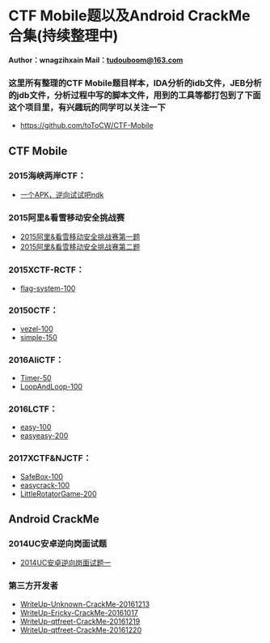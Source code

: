# CTF Mobile题以及Android CrackMe合集(持续整理中)

**Author：wnagzihxain
Mail：tudouboom@163.com**

### 这里所有整理的CTF Mobile题目样本，IDA分析的idb文件，JEB分析的jdb文件，分析过程中写的脚本文件，用到的工具等都打包到了下面这个项目里，有兴趣玩的同学可以关注一下
- https://github.com/toToCW/CTF-Mobile

## CTF Mobile
### 2015海峡两岸CTF：
- [一个APK，逆向试试吧ndk](http://www.wangzhixian.org/AndroidCrackMe/2015%E6%B5%B7%E5%B3%A1%E4%B8%A4%E5%B2%B8CTF-%E4%B8%80%E4%B8%AAAPK%EF%BC%8C%E9%80%86%E5%90%91%E8%AF%95%E8%AF%95%E5%90%A7/article.html)

### 2015阿里&看雪移动安全挑战赛
- [2015阿里&看雪移动安全挑战赛第一题](http://www.wangzhixian.org/AndroidCrackMe/WriteUp-AliChallenge2015-1/article.html)
- [2015阿里&看雪移动安全挑战赛第二题](http://www.wangzhixian.org/AndroidCrackMe/WriteUp-AliChallenge2015-2/article.html)

### 2015XCTF-RCTF：
- [flag-system-100](http://www.wangzhixian.org/AndroidCrackMe/2015XCTF&RCTF-flag-system/article.html)

### 20150CTF：
- [vezel-100](http://www.wangzhixian.org/AndroidCrackMe/20150CTF-vezel-100/article.html)
- [simple-150](http://www.wangzhixian.org/AndroidCrackMe/20150CTF-simple-150/article.html)

### 2016AliCTF：
- [Timer-50](http://www.wangzhixian.org/AndroidCrackMe/2016AliCTF-Timer-android-50/article.html)
- [LoopAndLoop-100](http://www.wangzhixian.org/AndroidCrackMe/2016AliCTF-LoopAndLoop-android-100/article.html)

### 2016LCTF：
- [easy-100](http://www.wangzhixian.org/AndroidCrackMe/2016LCTF-easy-100/article.html)
- [easyeasy-200](http://www.wangzhixian.org/AndroidCrackMe/2016LCTF-easyeasy-200/article.html)

### 2017XCTF&NJCTF：
- [SafeBox-100](http://www.wangzhixian.org/AndroidCrackMe/2017XCTF&NJCTF-SafeBox-100/article.html)
- [easycrack-100](http://www.wangzhixian.org/AndroidCrackMe/2017XCTF&NJCTF-easycrack-100/article.html)
- [LittleRotatorGame-200](http://www.wangzhixian.org/AndroidCrackMe/2017XCTF&NJCTF-LittleRotatorGame-200/article.html)

## Android CrackMe
### 2014UC安卓逆向岗面试题
- [2014UC安卓逆向岗面试题一](http://www.wangzhixian.org/AndroidCrackMe/2014UC%E5%AE%89%E5%8D%93%E9%80%86%E5%90%91%E5%B2%97%E9%9D%A2%E8%AF%95%E9%A2%98%E4%B8%80/article.html)

### 第三方开发者
- [WriteUp-Unknown-CrackMe-20161213](http://www.wangzhixian.org/AndroidCrackMe/WriteUp-Unknown-CrackMe-20160819/article.html)
- [WriteUp-Ericky-CrackMe-20161017](http://www.wangzhixian.org/AndroidCrackMe/WriteUp-Ericky-CrackMe-20161017/article.html)
- [WriteUp-qtfreet-CrackMe-20161219](http://www.wangzhixian.org/AndroidCrackMe/WriteUp-qtfreet-CrackMe-20161219/article.html)
- [WriteUp-qtfreet-CrackMe-20161220](http://www.wangzhixian.org/AndroidCrackMe/WriteUp-qtfreet-CrackMe-20161220/article.html)











